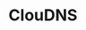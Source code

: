 ---
blog: https://cloudns.net/blog
codehost: https://github.com/https://github.com/ClouDNS
facebook: http://facebook.com/cloudns
linkedin: https://linkedin.com/company/cloud-dns-ltd
logohandle: cloudnsnet
sort: cloudns
title: ClouDNS
twitter: https://x.com/ClouDNS
website: https://www.cloudns.net/
youtube: https://youtube.com/c/CloudnsNet
---